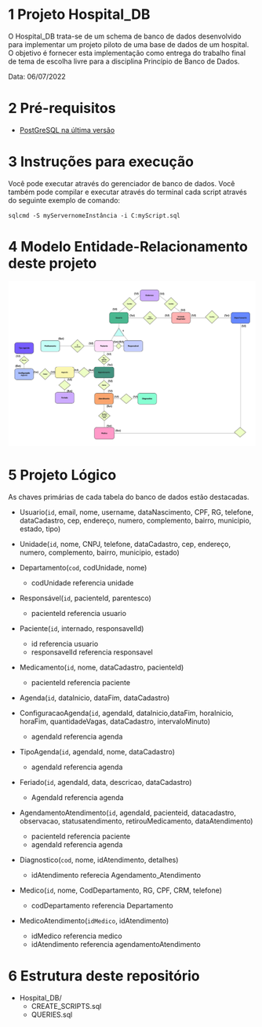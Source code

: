 # 1 Projeto Hospital_DB

O Hospital_DB trata-se de um schema de banco de dados desenvolvido para implementar um projeto piloto de uma base de dados de um hospital. O objetivo é fornecer esta implementação como entrega do trabalho final de tema de escolha livre para a disciplina Princípio de Banco de Dados.

Data: 06/07/2022

# 2 Pré-requisitos

* [PostGreSQL na última versão](https://www.postgresql.org/download/)

# 3 Instruções para execução

Você pode executar através do gerenciador de banco de dados. Você também pode compilar e executar através do terminal cada script através do seguinte exemplo de comando:

```
sqlcmd -S myServernomeInstância -i C:myScript.sql
```

# 4 Modelo Entidade-Relacionamento deste projeto

![MER](https://github.com/nataliaRabelo/Hospital_DB/blob/main/Hospital_MER.jpg)

# 5 Projeto Lógico

As chaves primárias de cada tabela do banco de dados estão destacadas.

* Usuario(`id`,  email, nome,  username, dataNascimento, CPF, RG, telefone, dataCadastro, cep, endereço, numero, complemento, bairro, municipio, estado, tipo)

* Unidade(`id`, nome, CNPJ, telefone, dataCadastro, cep, endereço, numero, complemento, bairro, municipio, estado)
 
* Departamento(`cod`, codUnidade, nome)
    * codUnidade referencia unidade 

* Responsável(`id`, pacienteId, parentesco)
    * pacienteId referencia usuario

* Paciente(`id`, internado, responsavelId)
    * id referencia usuario
    * responsavelId referencia responsavel

* Medicamento(`id`, nome, dataCadastro, pacienteId)
    * pacienteId referencia paciente

* Agenda(`id`, dataInicio, dataFim, dataCadastro)
 
* ConfiguracaoAgenda(`id`, agendaId, dataInicio,dataFim, horaInicio, horaFim, quantidadeVagas, dataCadastro, intervaloMinuto)
    * agendaId referencia agenda
 
* TipoAgenda(`id`, agendaId, nome, dataCadastro)
    * agendaId referencia agenda

* Feriado(`id`, agendaId, data, descricao, dataCadastro)
    * AgendaId referencia agenda

* AgendamentoAtendimento(`id`, agendaId, pacienteid, datacadastro, observacao, statusatendimento, retirouMedicamento, dataAtendimento)
    * pacienteId referencia paciente
    * agendaId referencia agenda
 
* Diagnostico(`cod`, nome, idAtendimento, detalhes)
    * idAtendimento referecia Agendamento_Atendimento
 
* Medico(`id`, nome, CodDepartamento, RG, CPF, CRM, telefone)
    * codDepartamento referencia Departamento

* MedicoAtendimento(`idMedico`, idAtendimento)
    * idMedico referencia medico
    * idAtendimento referencia agendamentoAtendimento

# 6 Estrutura deste repositório

* Hospital_DB/
    * CREATE_SCRIPTS.sql
    * QUERIES.sql